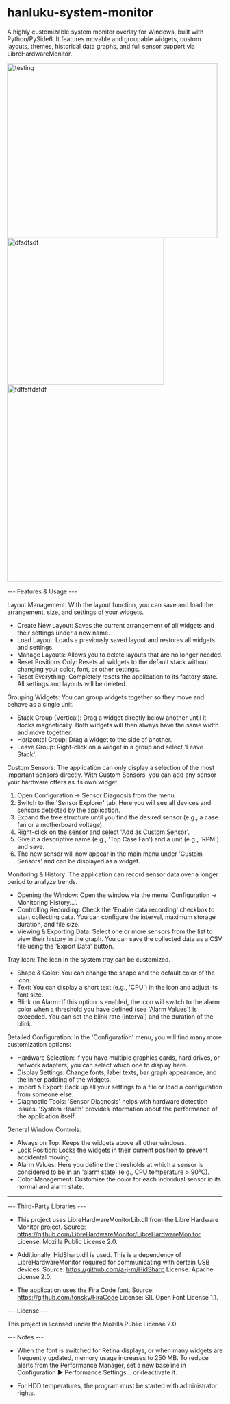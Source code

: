 # hanluku-system-monitor
A highly customizable system monitor overlay for Windows, built with Python/PySide6. It features movable and groupable widgets, custom layouts, themes, historical data graphs, and full sensor support via LibreHardwareMonitor.


<img width="491" height="407" alt="testing" src="https://github.com/user-attachments/assets/30c8d946-c591-47b1-bbce-89031daf36a8" />
<img width="366" height="342" alt="dfsdfsdf" src="https://github.com/user-attachments/assets/e4130c3e-6e52-44f3-a113-161c9d59f6ae" />
<img width="809" height="459" alt="fdffsffdsfdf" src="https://github.com/user-attachments/assets/0882c586-0702-44fd-97ab-32a67ee6203d" />


--- Features & Usage ---

Layout Management:
With the layout function, you can save and load the arrangement, size, and settings of your widgets.
  - Create New Layout: Saves the current arrangement of all widgets and their settings under a new name.
  - Load Layout: Loads a previously saved layout and restores all widgets and settings.
  - Manage Layouts: Allows you to delete layouts that are no longer needed.
  - Reset Positions Only: Resets all widgets to the default stack without changing your color, font, or other settings.
  - Reset Everything: Completely resets the application to its factory state. All settings and layouts will be deleted.

Grouping Widgets:
You can group widgets together so they move and behave as a single unit.
  - Stack Group (Vertical): Drag a widget directly below another until it docks magnetically. Both widgets will then always have the same width and move together.
  - Horizontal Group: Drag a widget to the side of another.
  - Leave Group: Right-click on a widget in a group and select 'Leave Stack'.

Custom Sensors:
The application can only display a selection of the most important sensors directly. With Custom Sensors, you can add any sensor your hardware offers as its own widget.
  1. Open Configuration -> Sensor Diagnosis from the menu.
  2. Switch to the 'Sensor Explorer' tab. Here you will see all devices and sensors detected by the application.
  3. Expand the tree structure until you find the desired sensor (e.g., a case fan or a motherboard voltage).
  4. Right-click on the sensor and select 'Add as Custom Sensor'.
  5. Give it a descriptive name (e.g., 'Top Case Fan') and a unit (e.g., 'RPM') and save.
  6. The new sensor will now appear in the main menu under 'Custom Sensors' and can be displayed as a widget.

Monitoring & History:
The application can record sensor data over a longer period to analyze trends.
  - Opening the Window: Open the window via the menu 'Configuration -> Monitoring History...'.
  - Controlling Recording: Check the 'Enable data recording' checkbox to start collecting data. You can configure the interval, maximum storage duration, and file size.
  - Viewing & Exporting Data: Select one or more sensors from the list to view their history in the graph. You can save the collected data as a CSV file using the 'Export Data' button.

Tray Icon:
The icon in the system tray can be customized.
  - Shape & Color: You can change the shape and the default color of the icon.
  - Text: You can display a short text (e.g., 'CPU') in the icon and adjust its font size.
  - Blink on Alarm: If this option is enabled, the icon will switch to the alarm color when a threshold you have defined (see 'Alarm Values') is exceeded. You can set the blink rate (interval) and the duration of the blink.

Detailed Configuration:
In the 'Configuration' menu, you will find many more customization options:
  - Hardware Selection: If you have multiple graphics cards, hard drives, or network adapters, you can select which one to display here.
  - Display Settings: Change fonts, label texts, bar graph appearance, and the inner padding of the widgets.
  - Import & Export: Back up all your settings to a file or load a configuration from someone else.
  - Diagnostic Tools: 'Sensor Diagnosis' helps with hardware detection issues. 'System Health' provides information about the performance of the application itself.

General Window Controls:
  - Always on Top: Keeps the widgets above all other windows.
  - Lock Position: Locks the widgets in their current position to prevent accidental moving.
  - Alarm Values: Here you define the thresholds at which a sensor is considered to be in an 'alarm state' (e.g., CPU temperature > 90°C).
  - Color Management: Customize the color for each individual sensor in its normal and alarm state.

--------------------------------------------------

--- Third-Party Libraries ---

  - This project uses LibreHardwareMonitorLib.dll from the Libre Hardware Monitor project.
    Source: https://github.com/LibreHardwareMonitor/LibreHardwareMonitor
    License: Mozilla Public License 2.0.

  - Additionally, HidSharp.dll is used. This is a dependency of LibreHardwareMonitor required for communicating with certain USB devices.
    Source: https://github.com/a-j-m/HidSharp
    License: Apache License 2.0.

  - The application uses the Fira Code font.
    Source: https://github.com/tonsky/FiraCode
    License: SIL Open Font License 1.1.


--- License ---

This project is licensed under the Mozilla Public License 2.0.


--- Notes ---

- When the font is switched for Retina displays, or when many widgets are frequently updated, memory usage increases to 250 MB. To reduce alerts from the Performance Manager, set a new baseline in Configuration ► Performance Settings... or deactivate it.
  
- For HDD temperatures, the program must be started with administrator rights.
